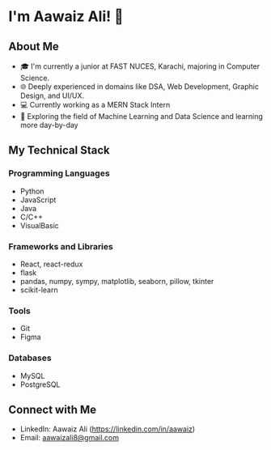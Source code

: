 # I'm Aawaiz Ali! 👋

## About Me
- 🎓 I'm currently a junior at FAST NUCES, Karachi, majoring in Computer Science.
- 🌐 Deeply experienced in domains like DSA, Web Development, Graphic Design, and UI/UX.
- 💻 Currently working as a MERN Stack Intern
- 🚀 Exploring the field of Machine Learning and Data Science and learning more day-by-day

## My Technical Stack

### Programming Languages
- Python
- JavaScript
- Java
- C/C++
- VisualBasic

### Frameworks and Libraries
- React, react-redux
- flask
- pandas, numpy, sympy, matplotlib, seaborn, pillow, tkinter
- scikit-learn

### Tools
- Git
- Figma

### Databases
- MySQL
- PostgreSQL

## Connect with Me
- LinkedIn: Aawaiz Ali (https://linkedin.com/in/aawaiz)
- Email: aawaizali8@gmail.com
